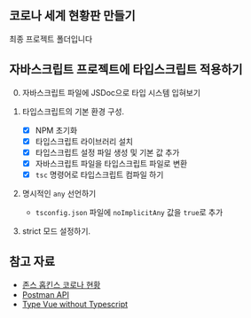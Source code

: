 ## 코로나 세계 현황판 만들기

최종 프로젝트 폴더입니다

## 자바스크립트 프로젝트에 타입스크립트 적용하기

0. 자바스크립트 파일에 JSDoc으로 타입 시스템 입혀보기
1. 타입스크립트의 기본 환경 구성. 
   - [X] NPM 초기화
   - [X] 타입스크립트 라이브러리 설치
   - [X] 타입스크립트 설정 파일 생성 및 기본 값 추가
   - [X] 자바스크립트 파일을 타입스크립트 파일로 변환
   - [X] `tsc` 명령어로 타입스크립트 컴파일 하기

2. 명시적인 `any` 선언하기
   - `tsconfig.json` 파일에 `noImplicitAny` 값을 `true`로 추가

3. strict 모드 설정하기.


## 참고 자료

- [존스 홉킨스 코로나 현황](https://www.arcgis.com/apps/opsdashboard/index.html#/bda7594740fd40299423467b48e9ecf6)
- [Postman API](https://documenter.getpostman.com/view/10808728/SzS8rjbc?version=latest#27454960-ea1c-4b91-a0b6-0468bb4e6712)
- [Type Vue without Typescript](https://blog.usejournal.com/type-vue-without-typescript-b2b49210f0b)